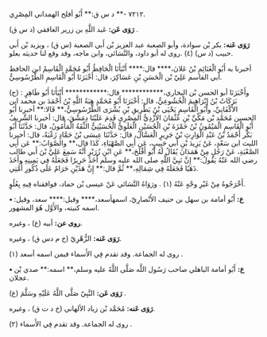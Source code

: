 ٧٢١٢ -** د س ق:** أَبُو أفلح الهمداني المِصْرِي.

**رَوَى عَن:** عَبد اللَّهِ بن زرير الغافقي (د س ق) .

**رَوَى عَنه:** بكر بْن سوادة، وأبو الصعبة عبد العزيز بْن أَبي الصعبة (س ق) ، ويزيد بْن أَبي حبيب (د س) (٤) .روى له أبو داود، والنَّسَائي، وابن ماجه، وقد وقع لنا حديثه بعلو.

أخبرنا به أَبُو الْغَنَائِمِ بْنُ عَلانَ،**** قال:**** أَنْبَأَنَا الْحَافِظُ أَبُو مُحَمَّدٍ الْقَاسِمُ ابن الحافظ أبي القاسم عَلِيّ بْن الْحَسَنِ بْنِ عَسَاكِرَ، قال: أَخْبَرَنَا أَبُو الْقَاسِمِ الطَّرْسُوسِيُّ.

(ح) : وأَخْبَرَنَا أبو الحسن بْن البخاري،************ قال:************ أَنْبَأَنَا أَبُو طَاهِرٍ بَرَكَاتُ بْنُ إِبْرَاهِيمَ الْخُشُوعِيُّ، قال: أَخْبَرَنَا أَبُو مُحَمَّدٍ هِبَةُ اللَّهِ بْنُ أَحْمَدَ بن محمد ابن الأَكْفَانِيِّ، وأَبُو الْقَاسِمِ يَحْيَى بْنُ بَطْرِيقِ بْنِ بُشْرَى الطَّرْسُوسِيُّ،** قَالا:** أخبرنا أَبُو الحسين مُحَمَّد بْن مَكِّيِّ بْنِ عُثْمَانَ الأَزْدِيُّ المِصْرِي قَدِمَ عَلَيْنَا دِمَشْقَ، قال: أخبرنا الشَّرِيفُ أَبُو الْقَاسِمِ الْمَيْمُونُ بْنُ حَمْزَةَ بْنِ الْحُسَيْنِ الْعَلَوِيُّ الْحُسَيْنِيُّ الثِّقَةُ الْمَأْمُونُ، قال: حَدَّثَنَا أَبُو بَكْر أَحْمَدُ بْنُ عَبْدِ الْوَارِثِ بْنُ جَرِيرٍ الْعَسَّالُ، قال: حَدَّثَنَا عِيسَى بْنُ حَمَّادٍ زَغْبَةُ، قال: أخبرنا الليث ابن سَعْدٍ، عَنْ يَزِيدَ بْنِ أَبي حَبِيبٍ، عَن أَبِي الصَّهْبَاءِ، كَذَا قال،** والصَّوَابُ:** عَن أَبِي الصَّعْبَةِ، عَنْ رَجُلٍ مِنْ هَمَدَانَ يُقَالُ لَهُ أَبُو أَفْلَحَ،** عَنِ ابْنِ زُرَيْرٍ أَنَّهُ سَمِعَ عَلِيَّ بْنَ أَبي طالب رضي الله عَنْهُ يَقُولُ:** إِنَّ نَبِيَّ اللَّهِ صلى الله عليه وسلم أَخَذَ حَرِيرًا فَجَعَلَهُ فِي يَمِينِهِ وأَخَذَ ذَهَبًا فَجَعَلَهُ فِي شِمَالِهِ،** ثُمَّ قال:** إِنَّ هَذَيْنِ حَرَامٌ عَلَى ذُكُورِ أُمَّتِي.

أَخْرَجُوهُ مِنْ غَيْرِ وجْهٍ عَنْهُ (١) . ورَوَاهُ النَّسَائي عَنْ عيسى بْن حماد، فوافقناه فِيهِ بِعُلُوٍ.

**• ع:** أَبُو أمامة بن سهل بن حنيف الأَنْصارِيّ، اسمهأسعد،**** وقيل:**** سعد، وقيل: اسمه كنيته، والأَوَّل هُوَ المشهور.

**روى عن:** أبيه (ع) ، وغيره.

**رَوَى عَنه:** الزُّهْرِيّ (خ م دس ق) ، وغيره.

روى له الجماعة. وقد تقدم فِي الأَسماء فيمن اسمه أسعد (١) .

**• ع:** أَبُو أمامة الباهلي صاحب رَسُول اللَّه صَلَّى اللَّهُ عليه وسلم،** اسمه:** صدي بْن عجلان.

**رَوَى عَن:** النَّبِيّ صَلَّى اللَّهُ عَلَيْهِ وسَلَّمَ (ع) .

**رَوَى عَنه:** مُحَمَّد بْن زياد الألهاني (خ د ت ق) ، وغيره.

روى له الجماعة. وقد تقدم فِي الأَسماء (٢) .